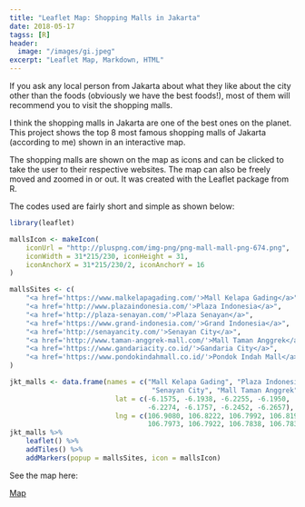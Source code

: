 ```yaml
---
title: "Leaflet Map: Shopping Malls in Jakarta"
date: 2018-05-17
tagss: [R]
header:
  image: "/images/gi.jpeg"
excerpt: "Leaflet Map, Markdown, HTML"
---
```


If you ask any local person from Jakarta about what they like about the city other than the foods (obviously we have the best foods!), most of them will recommend you to visit the shopping malls.

I think the shopping malls in Jakarta are one of the best ones on the planet. This project shows the top 8 most famous shopping malls of Jakarta (according to me) shown in an interactive map.

The shopping malls are shown on the map as icons and can be clicked to take the user to their respective websites. The map can also be freely moved and zoomed in or out. It was created with the Leaflet package from R.

The codes used are fairly short and simple as shown below:

```r
library(leaflet)

mallsIcon <- makeIcon(
    iconUrl = "http://pluspng.com/img-png/png-mall-mall-png-674.png",
    iconWidth = 31*215/230, iconHeight = 31,
    iconAnchorX = 31*215/230/2, iconAnchorY = 16
)

mallsSites <- c(
    "<a href='https://www.malkelapagading.com/'>Mall Kelapa Gading</a>",
    "<a href='http://www.plazaindonesia.com/'>Plaza Indonesia</a>",
    "<a href='http://plaza-senayan.com/'>Plaza Senayan</a>",
    "<a href='https://www.grand-indonesia.com/'>Grand Indonesia</a>",
    "<a href='http://senayancity.com/'>Senayan City</a>",
    "<a href='http://www.taman-anggrek-mall.com/'>Mall Taman Anggrek</a>",
    "<a href='https://www.gandariacity.co.id/'>Gandaria City</a>",
    "<a href='https://www.pondokindahmall.co.id/'>Pondok Indah Mall</a>"
)

jkt_malls <- data.frame(names = c("Mall Kelapa Gading", "Plaza Indonesia", "Plaza Senayan", "Grand Indonesia",
                                   "Senayan City", "Mall Taman Anggrek", "Gandaria City", "Pondok Indah Mall"),
                          lat = c(-6.1575, -6.1938, -6.2255, -6.1950,
                                  -6.2274, -6.1757, -6.2452, -6.2657),
                          lng = c(106.9080, 106.8222, 106.7992, 106.8198,
                                  106.7973, 106.7922, 106.7838, 106.7831))
jkt_malls %>%
    leaflet() %>%
    addTiles() %>%
    addMarkers(popup = mallsSites, icon = mallsIcon)
```

See the map here:

[Map](https://rpubs.com/adrianromano/390195)
